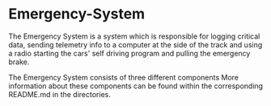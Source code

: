 # Emergency-System

The Emergency System is a system which is responsible for logging critical data, sending telemetry info to a computer at the side of the track and using a radio starting the cars' self driving program and pulling the emergency brake.

The Emergency System consists of three different components
More information about these components can be found within the corresponding README.md in the directories.
